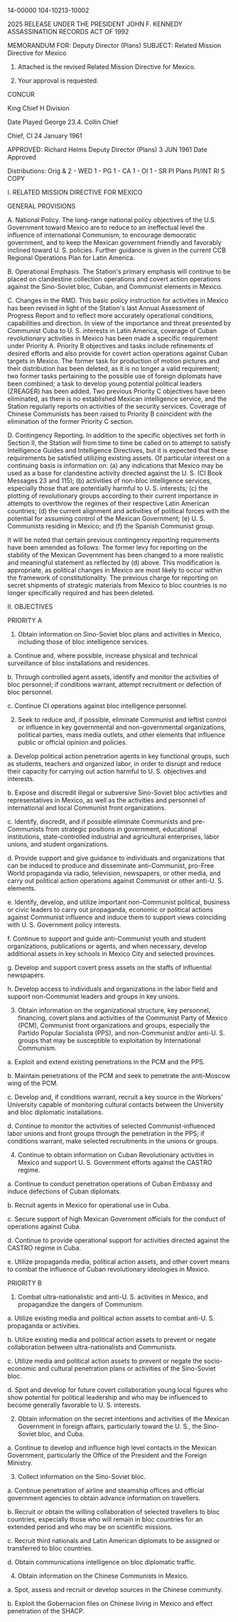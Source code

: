 14-00000
104-10213-10002

2025 RELEASE UNDER THE PRESIDENT JOHN F. KENNEDY ASSASSINATION RECORDS ACT OF 1992

MEMORANDUM FOR: Deputy Director (Plans)
SUBJECT: Related Mission Directive for Mexico

1. Attached is the revised Related Mission Directive for Mexico.

2. Your approval is requested.

CONCUR

King
Chief H Division

Date Played George
23.4. Collin
Chief

Chief, CI
24 January 1961

APPROVED:
Richard Helms
Deputy Director (Plans)
3 JUN 1961
Date Approved

Distributions:
Orig & 2 - WED
1 - PG
1 - CA
1 - OI
1 - SR
PI Plans
PI/INT
RI
S COPY

I.
RELATED MISSION DIRECTIVE FOR MEXICO

GENERAL PROVISIONS

A. National Policy. The long-range national policy objectives of the U.S. Government toward Mexico are to reduce to an ineffectual level the influence of international Communism, to encourage democratic government, and to keep the Mexican government friendly and favorably inclined toward U. S. policies. Further guidance is given in the current CCB Regional Operations Plan for Latin America.

B. Operational Emphasis. The Station's primary emphasis will continue to be placed on clandestine collection operations and covert action operations against the Sino-Soviet bloc, Cuban, and Communist elements in Mexico.

C. Changes in the RMD. This basic policy instruction for activities in Mexico has been revised in light of the Station's last Annual Assessment of Progress Report and to reflect more accurately operational conditions, capabilities and direction. In view of the importance and threat presented by Communist Cuba to U. S. interests in Latin America, coverage of Cuban revolutionary activities in Mexico has been made a specific requirement under Priority A. Priority B objectives and tasks include refinements of desired efforts and also provide for covert action operations against Cuban targets in Mexico. The former task for production of motion pictures and their distribution has been deleted, as it is no longer a valid requirement; two former tasks pertaining to the possible use of foreign diplomats have been combined; a task to develop young potential political leaders (ZREAGER) has been added. Two previous Priority C objectives have been eliminated, as there is no established Mexican intelligence service, and the Station regularly reports on activities of the security services. Coverage of Chinese Communists has been raised to Priority B coincident with the elimination of the former Priority C section.

D. Contingency Reporting. In addition to the specific objectives set forth in Section II, the Station will from time to time be called on to attempt to satisfy Intelligence Guides and Intelligence Directives, but it is expected that these requirements be satisfied utilizing existing assets. Of particular interest on a continuing basis is information on: (a) any indications that Mexico may be used as a base for clandestine activity directed against the U. S. (CI Book Messages 23 and 115); (b) activities of non-bloc intelligence services, especially those that are potentially harmful to U. S. interests; (c) the plotting of revolutionary groups according to their current importance in attempts to overthrow the regimes of their respective Latin American countries; (d) the current alignment and activities of political forces with the potential for assuming control of the Mexican Government; (e) U. S. Communists residing in Mexico; and (f) the Spanish Communist group.

It will be noted that certain previous contingency reporting requirements have been amended as follows: The former levy for reporting on the stability of the Mexican Government has been changed to a more realistic and meaningful statement as reflected by (d) above. This modification is appropriate, as political changes in Mexico are most likely to occur within the framework of constitutionality. The previous charge for reporting on secret shipments of strategic materials from Mexico to bloc countries is no longer specifically required and has been deleted.

II. OBJECTIVES

PRIORITY A

1. Obtain information on Sino-Soviet bloc plans and activities in Mexico, including those of bloc intelligence services.

a. Continue and, where possible, increase physical and technical surveillance of bloc installations and residences.

b. Through controlled agent assets, identify and monitor the activities of bloc personnel; if conditions warrant, attempt recruitment or defection of bloc personnel.

c. Continue CI operations against bloc intelligence personnel.

2. Seek to reduce and, if possible, eliminate Communist and leftist control or influence in key governmental and non-governmental organizations, political parties, mass media outlets, and other elements that influence public or official opinion and policies.

a. Develop political action penetration agents in key functional groups, such as students, teachers and organized labor, in order to disrupt and reduce their capacity for carrying out action harmful to U. S. objectives and interests.

b. Expose and discredit illegal or subversive Sino-Soviet bloc activities and representatives in Mexico, as well as the activities and personnel of international and local Communist front organizations.

c. Identify, discredit, and if possible eliminate Communists and pre-Communists from strategic positions in government, educational institutions, state-controlled industrial and agricultural enterprises, labor unions, and student organizations.

d. Provide support and give guidance to individuals and organizations that can be induced to produce and disseminate anti-Communist, pro-Free World propaganda via radio, television, newspapers, or other media, and carry out political action operations against Communist or other anti-U. S. elements.

e. Identify, develop, and utilize important non-Communist political, business or civic leaders to carry out propaganda, economic or political actions against Communist influence and induce them to support views coinciding with U. S. Government policy interests.

f. Continue to support and guide anti-Communist youth and student organizations, publications or agents, and when necessary, develop additional assets in key schools in Mexico City and selected provinces.

g. Develop and support covert press assets on the staffs of influential newspapers.

h. Develop access to individuals and organizations in the labor field and support non-Communist leaders and groups in key unions.

3. Obtain information on the organizational structure, key personnel, financing, covert plans and activities of the Communist Party of Mexico (PCM), Communist front organizations and groups, especially the Partido Popular Socialista (PPS), and non-Communist and/or anti-U. S. groups that may be susceptible to exploitation by International Communism.

a. Exploit and extend existing penetrations in the PCM and the PPS.

b. Maintain penetrations of the PCM and seek to penetrate the anti-Moscow wing of the PCM.

c. Develop and, if conditions warrant, recruit a key source in the Workers’ University capable of monitoring cultural contacts between the University and bloc diplomatic installations.

d. Continue to monitor the activities of selected Communist-influenced labor unions and front groups through the penetration in the PPS; if conditions warrant, make selected recruitments in the unions or groups.

4. Continue to obtain information on Cuban Revolutionary activities in Mexico and support U. S. Government efforts against the CASTRO regime.

a. Continue to conduct penetration operations of Cuban Embassy and induce defections of Cuban diplomats.

b. Recruit agents in Mexico for operational use in Cuba.

c. Secure support of high Mexican Government officials for the conduct of operations against Cuba.

d. Continue to provide operational support for activities directed against the CASTRO regime in Cuba.

e. Utilize propaganda media, political action assets, and other covert means to combat the influence of Cuban revolutionary ideologies in Mexico.

PRIORITY B

1. Combat ultra-nationalistic and anti-U. S. activities in Mexico, and propagandize the dangers of Communism.

a. Utilize existing media and political action assets to combat anti-U. S. propaganda or activities.

b. Utilize existing media and political action assets to prevent or negate collaboration between ultra-nationalists and Communists.

c. Utilize media and political action assets to prevent or negate the socio-economic and cultural penetration plans or activities of the Sino-Soviet bloc.

d. Spot and develop for future covert collaboration young local figures who show potential for political leadership and who may be influenced to become generally favorable to U. S. interests.

2. Obtain information on the secret intentions and activities of the Mexican Government in foreign affairs, particularly toward the U. S., the Sino-Soviet bloc, and Cuba.

a. Continue to develop and influence high level contacts in the Mexican Government, particularly the Office of the President and the Foreign Ministry.

3. Collect information on the Sino-Soviet bloc.

a. Continue penetration of airline and steamship offices and official government agencies to obtain advance information on travellers.

b. Recruit or obtain the willing collaboration of selected travellers to bloc countries, especially those who will remain in bloc countries for an extended period and who may be on scientific missions.

c. Recruit third nationals and Latin American diplomats to be assigned or transferred to bloc countries.

d. Obtain communications intelligence on bloc diplomatic traffic.

4. Obtain information on the Chinese Communists in Mexico.

a. Spot, assess and recruit or develop sources in the Chinese community.

b. Exploit the Gobernacion files on Chinese living in Mexico and effect penetration of the SHACP.
